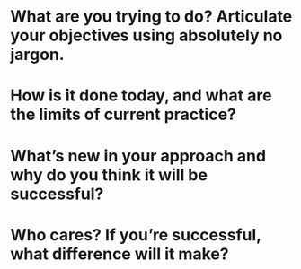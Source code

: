 # What are you trying to do? Articulate your objectives using absolutely no jargon.


# How is it done today, and what are the limits of current practice?


# What’s new in your approach and why do you think it will be successful?


# Who cares? If you’re successful, what difference will it make?
